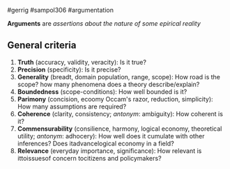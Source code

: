 #gerrig #sampol306 #argumentation

**Arguments** are *assertions about the nature of some epirical reality* 
## General criteria

1. **Truth** (accuracy, validity, veracity): Is it true?
2. **Precision** (specificity): Is it precise?
3. **Generality** (breadt, domain population, range, scope): How road is the scope? how many phenomena does a theory describe/explain?
4. **Boundedness** (scope-conditions): How well bounded is it?
5. **Parimony** (concision, ecoomy Occam's razor, reduction, simplicity): How many assumptions are required?
6. **Coherence** (clarity, consistency; *antonym*: ambiguity): How coherent is it?
7. **Commensurability** (consilience, harmony, logical economy, theoretical utility; *antonym*: adhocery): How well does it cumulate with other inferences? Does itadvancelogical economy in a field?
8. **Relevance** (everyday importance, significance): How relevant is ittoissuesof concern tocitizens and policymakers?

